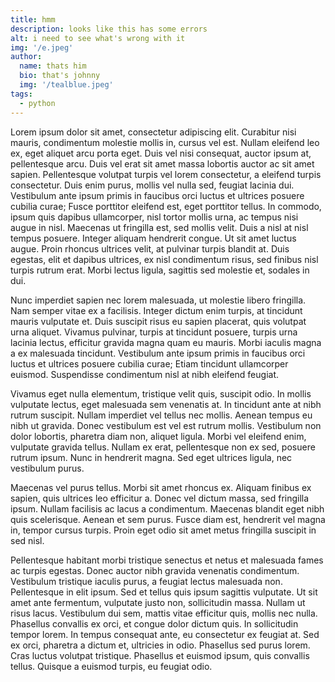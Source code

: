```yaml
---
title: hmm
description: looks like this has some errors
alt: i need to see what's wrong with it
img: '/e.jpeg'
author:
  name: thats him
  bio: that's johnny
  img: '/tealblue.jpeg'
tags:
  - python
---
```


Lorem ipsum dolor sit amet, consectetur adipiscing elit. Curabitur nisi mauris, condimentum molestie mollis in, cursus vel est. Nullam eleifend leo ex, eget aliquet arcu porta eget. Duis vel nisi consequat, auctor ipsum at, pellentesque arcu. Duis vel erat sit amet massa lobortis auctor ac sit amet sapien. Pellentesque volutpat turpis vel lorem consectetur, a eleifend turpis consectetur. Duis enim purus, mollis vel nulla sed, feugiat lacinia dui. Vestibulum ante ipsum primis in faucibus orci luctus et ultrices posuere cubilia curae; Fusce porttitor eleifend est, eget porttitor tellus. In commodo, ipsum quis dapibus ullamcorper, nisl tortor mollis urna, ac tempus nisi augue in nisl. Maecenas ut fringilla est, sed mollis velit. Duis a nisl at nisl tempus posuere. Integer aliquam hendrerit congue. Ut sit amet luctus augue. Proin rhoncus ultrices velit, at pulvinar turpis blandit at. Duis egestas, elit et dapibus ultrices, ex nisl condimentum risus, sed finibus nisl turpis rutrum erat. Morbi lectus ligula, sagittis sed molestie et, sodales in dui.

Nunc imperdiet sapien nec lorem malesuada, ut molestie libero fringilla. Nam semper vitae ex a facilisis. Integer dictum enim turpis, at tincidunt mauris vulputate et. Duis suscipit risus eu sapien placerat, quis volutpat urna aliquet. Vivamus pulvinar, turpis at tincidunt posuere, turpis urna lacinia lectus, efficitur gravida magna quam eu mauris. Morbi iaculis magna a ex malesuada tincidunt. Vestibulum ante ipsum primis in faucibus orci luctus et ultrices posuere cubilia curae; Etiam tincidunt ullamcorper euismod. Suspendisse condimentum nisl at nibh eleifend feugiat.

Vivamus eget nulla elementum, tristique velit quis, suscipit odio. In mollis vulputate lectus, eget malesuada sem venenatis at. In tincidunt ante at nibh rutrum suscipit. Nullam imperdiet vel tellus nec mollis. Aenean tempus eu nibh ut gravida. Donec vestibulum est vel est rutrum mollis. Vestibulum non dolor lobortis, pharetra diam non, aliquet ligula. Morbi vel eleifend enim, vulputate gravida tellus. Nullam ex erat, pellentesque non ex sed, posuere rutrum ipsum. Nunc in hendrerit magna. Sed eget ultrices ligula, nec vestibulum purus.

Maecenas vel purus tellus. Morbi sit amet rhoncus ex. Aliquam finibus ex sapien, quis ultrices leo efficitur a. Donec vel dictum massa, sed fringilla ipsum. Nullam facilisis ac lacus a condimentum. Maecenas blandit eget nibh quis scelerisque. Aenean et sem purus. Fusce diam est, hendrerit vel magna in, tempor cursus turpis. Proin eget odio sit amet metus fringilla suscipit in sed nisl.

Pellentesque habitant morbi tristique senectus et netus et malesuada fames ac turpis egestas. Donec auctor nibh gravida venenatis condimentum. Vestibulum tristique iaculis purus, a feugiat lectus malesuada non. Pellentesque in elit ipsum. Sed et tellus quis ipsum sagittis vulputate. Ut sit amet ante fermentum, vulputate justo non, sollicitudin massa. Nullam ut risus lacus. Vestibulum dui sem, mattis vitae efficitur quis, mollis nec nulla. Phasellus convallis ex orci, et congue dolor dictum quis. In sollicitudin tempor lorem. In tempus consequat ante, eu consectetur ex feugiat at. Sed ex orci, pharetra a dictum et, ultricies in odio. Phasellus sed purus lorem. Cras luctus volutpat tristique. Phasellus et euismod ipsum, quis convallis tellus. Quisque a euismod turpis, eu feugiat odio.

